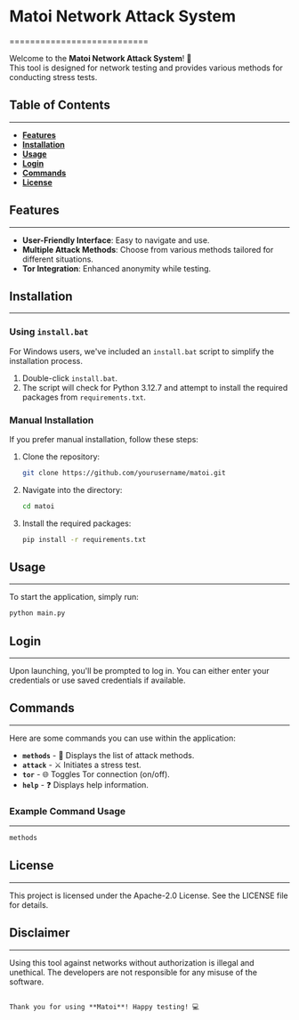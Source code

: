 # Matoi Network Attack System
===========================

Welcome to the **Matoi Network Attack System**! 🚀  
This tool is designed for network testing and provides various methods for conducting stress tests.

## Table of Contents
-----------------
- **[Features](#features)**
- **[Installation](#installation)**
- **[Usage](#usage)**
- **[Login](#login)**
- **[Commands](#commands)**
- **[License](#license)**

## Features
--------
- **User-Friendly Interface**: Easy to navigate and use.
- **Multiple Attack Methods**: Choose from various methods tailored for different situations.
- **Tor Integration**: Enhanced anonymity while testing.

## Installation
------------
### Using `install.bat`
For Windows users, we've included an `install.bat` script to simplify the installation process.

1. Double-click `install.bat`.
2. The script will check for Python 3.12.7 and attempt to install the required packages from `requirements.txt`.

### Manual Installation
If you prefer manual installation, follow these steps:

1. Clone the repository:
   ```bash
   git clone https://github.com/yourusername/matoi.git
   ```
2. Navigate into the directory:
   ```bash
   cd matoi
   ```
3. Install the required packages:
   ```bash
   pip install -r requirements.txt
   ```

## Usage
-----
To start the application, simply run:
```bash
python main.py
```

## Login
-----
Upon launching, you'll be prompted to log in. You can either enter your credentials or use saved credentials if available.

## Commands
--------
Here are some commands you can use within the application:

- **`methods`** - 📜 Displays the list of attack methods.
- **`attack`** - ⚔️ Initiates a stress test.
- **`tor`** - 🌐 Toggles Tor connection (on/off).
- **`help`** - ❓ Displays help information.

### Example Command Usage
----------------------
```bash
methods
```

## License
-------
This project is licensed under the Apache-2.0 License. See the LICENSE file for details.

## Disclaimer
--------
Using this tool against networks without authorization is illegal and unethical. The developers are not responsible for any misuse of the software.


```

Thank you for using **Matoi**! Happy testing! 💻
```
